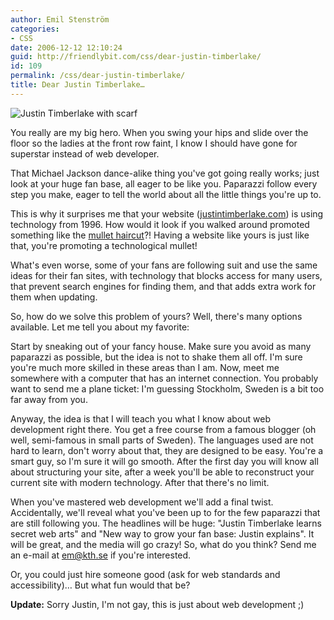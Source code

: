 ```yaml
---
author: Emil Stenström
categories:
- CSS
date: 2006-12-12 12:10:24
guid: http://friendlybit.com/css/dear-justin-timberlake/
id: 109
permalink: /css/dear-justin-timberlake/
title: Dear Justin Timberlake…
---
```


<img src="https://www.billboard.com/files/styles/article_main_image/public/media/justin-timberlake-vma-650d_0.jpg" alt="Justin Timberlake with scarf" class="secondary" />

You really are my big hero. When you swing your hips and slide over the floor so the ladies at the front row faint, I know I should have gone for superstar instead of web developer.

That Michael Jackson dance-alike thing you've got going really works; just look at your huge fan base, all eager to be like you. Paparazzi follow every step you make, eager to tell the world about all the little things you're up to.

This is why it surprises me that your website ([justintimberlake.com](http://www.justintimberlake.com)) is using technology from 1996. How would it look if you walked around promoted something like the [mullet haircut](http://www.topspotz.com/blog/mullet.jpg)?! Having a website like yours is just like that, you're promoting a technological mullet!

What's even worse, some of your fans are following suit and use the same ideas for their fan sites, with technology that blocks access for many users, that prevent search engines for finding them, and that adds extra work for them when updating.

So, how do we solve this problem of yours? Well, there's many options available. Let me tell you about my favorite:

Start by sneaking out of your fancy house. Make sure you avoid as many paparazzi as possible, but the idea is not to shake them all off. I'm sure you're much more skilled in these areas than I am. Now, meet me somewhere with a computer that has an internet connection. You probably want to send me a plane ticket: I'm guessing Stockholm, Sweden is a bit too far away from you.

Anyway, the idea is that I will teach you what I know about web development right there. You get a free course from a famous blogger (oh well, semi-famous in small parts of Sweden). The languages used are not hard to learn, don't worry about that, they are designed to be easy. You're a smart guy, so I'm sure it will go smooth. After the first day you will know all about structuring your site, after a week you'll be able to reconstruct your current site with modern technology. After that there's no limit.

When you've mastered web development we'll add a final twist. Accidentally, we'll reveal what you've been up to for the few paparazzi that are still following you. The headlines will be huge: "Justin Timberlake learns secret web arts" and "New way to grow your fan base: Justin explains". It will be great, and the media will go crazy! So, what do you think? Send me an e-mail at <em@kth.se> if you're interested.

Or, you could just hire someone good (ask for web standards and accessibility)… But what fun would that be?

**Update:** Sorry Justin, I'm not gay, this is just about web development ;)
